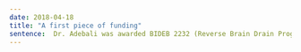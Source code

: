 ```yaml
---
date: 2018-04-18
title: "A first piece of funding"
sentence:  Dr. Adebali was awarded BIDEB 2232 (Reverse Brain Drain Program) grant from TUBITAK with his proposed project on the genomics of DNA repair.
---
```



